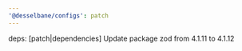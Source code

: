 ```yaml
---
'@desselbane/configs': patch
---
```


deps: [patch|dependencies] Update package zod from 4.1.11 to 4.1.12

